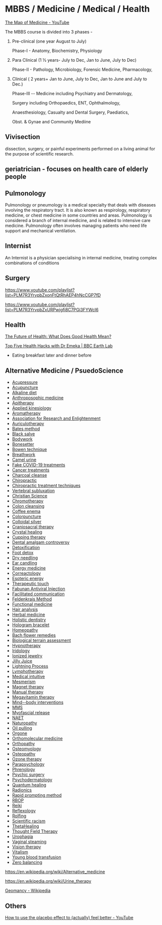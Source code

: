 # MBBS / Medicine / Medical / Health

[The Map of Medicine - YouTube](https://www.youtube.com/watch?v=CkwSeMrOPjc)

The MBBS course is divided into 3 phases -

1. Pre-clinical (one year August to July)

    Phase-I - Anatomy, Biochemistry, Physiology

2. Para Clinical (1 ½ years- July to Dec, Jan to June, July to Dec)

    Phase-II - Pathology, Microbiology, Forensic Medicine, Pharmacology,

3. Clinical ( 2 years+ Jan to June, July to Dec, Jan to June and July to Dec.)

    Phase-III -- Medicine including Psychiatry and Dermatology,

    Surgery including Orthopaedics, ENT, Ophthalmology,

    Anaesthesiology, Casualty and Dental Surgery, Paediatics,

    Obst. & Gynae and Community Mediine

## Vivisection

dissection, surgery, or painful experiments performed on a living animal for the purpose of scientific research.

## geriatrician - focuses on health care of elderly people

## Pulmonology

Pulmonology or pneumology is a medical specialty that deals with diseases involving the respiratory tract. It is also known as respirology, respiratory medicine, or chest medicine in some countries and areas. Pulmonology is considered a branch of internal medicine, and is related to intensive care medicine. Pulmonology often involves managing patients who need life support and mechanical ventilation.

## Internist

An Internist is a physician specialising in internal medicine, treating complex combinations of conditions

## Surgery

<https://www.youtube.com/playlist?list=PLM7R3YrvpbZxonFtQtRhAEP4hNcCGP7fD>

<https://www.youtube.com/playlist?list=PLM7R3YrvpbZxURPwjgfi8C7PGi3FYWcI6>

## Health

[The Future of Health: What Does Good Health Mean?](https://youtu.be/GXeSoN_8zC4)

[Top Five Health Hacks with Dr Emeka | BBC Earth Lab](https://www.youtube.com/watch?v=3bLWro73EI0)

- Eating breakfast later and dinner before

## Alternative Medicine / PsuedoScience

- [Acupressure](https://en.wikipedia.org/wiki/Acupressure)
- [Acupuncture](https://en.wikipedia.org/wiki/Acupuncture)
- [Alkaline diet](https://en.wikipedia.org/wiki/Alkaline_diet)
- [Anthroposophic medicine](https://en.wikipedia.org/wiki/Anthroposophic_medicine)
- [Apitherapy](https://en.wikipedia.org/wiki/Apitherapy)
- [Applied kinesiology](https://en.wikipedia.org/wiki/Applied_kinesiology)
- [Aromatherapy](https://en.wikipedia.org/wiki/Aromatherapy)
- [Association for Research and Enlightenment](https://en.wikipedia.org/wiki/Association_for_Research_and_Enlightenment)
- [Auriculotherapy](https://en.wikipedia.org/wiki/Auriculotherapy)
- [Bates method](https://en.wikipedia.org/wiki/Bates_method)
- [Black salve](https://en.wikipedia.org/wiki/Black_salve)
- [Bodywork](https://en.wikipedia.org/wiki/Bodywork_(alternative_medicine))
- [Bonesetter](https://en.wikipedia.org/wiki/Bonesetter)
- [Bowen technique](https://en.wikipedia.org/wiki/Bowen_technique)
- [Breathwork](https://en.wikipedia.org/wiki/Breathwork)
- [Camel urine](https://en.wikipedia.org/wiki/Camel_urine)
- [Fake COVID-19 treatments](https://en.wikipedia.org/wiki/List_of_unproven_methods_against_COVID-19)
- [Cancer treatments](https://en.wikipedia.org/wiki/Alternative_cancer_treatments)
- [Charcoal cleanse](https://en.wikipedia.org/wiki/Activated_charcoal_cleanse)
- [Chiropractic](https://en.wikipedia.org/wiki/Chiropractic)
- [Chiropractic treatment techniques](https://en.wikipedia.org/wiki/Chiropractic_treatment_techniques)
- [Vertebral subluxation](https://en.wikipedia.org/wiki/Vertebral_subluxation)
- [Christian Science](https://en.wikipedia.org/wiki/Christian_Science)
- [Chromotherapy](https://en.wikipedia.org/wiki/Chromotherapy)
- [Colon cleansing](https://en.wikipedia.org/wiki/Colon_cleansing)
- [Coffee enema](https://en.wikipedia.org/wiki/Coffee_enema)
- [Colorpuncture](https://en.wikipedia.org/wiki/Colorpuncture)
- [Colloidal silver](https://en.wikipedia.org/wiki/Colloidal_silver)
- [Craniosacral therapy](https://en.wikipedia.org/wiki/Craniosacral_therapy)
- [Crystal healing](https://en.wikipedia.org/wiki/Crystal_healing)
- [Cupping therapy](https://en.wikipedia.org/wiki/Cupping_therapy)
- [Dental amalgam controversy](https://en.wikipedia.org/wiki/Dental_amalgam_controversy)
- [Detoxification](https://en.wikipedia.org/wiki/Detoxification_(alternative_medicine))
- [Foot detox](https://en.wikipedia.org/wiki/Detoxification_foot_baths)
- [Dry needling](https://en.wikipedia.org/wiki/Dry_needling)
- [Ear candling](https://en.wikipedia.org/wiki/Ear_candling)
- [Energy medicine](https://en.wikipedia.org/wiki/Energy_medicine)
- [Correactology](https://en.wikipedia.org/wiki/Correactology)
- [Esoteric energy](https://en.wikipedia.org/wiki/Energy_(esotericism))
- [Therapeutic touch](https://en.wikipedia.org/wiki/Therapeutic_touch)
- [Fabunan Antiviral Injection](https://en.wikipedia.org/wiki/Fabunan_Antiviral_Injection)
- [Facilitated communication](https://en.wikipedia.org/wiki/Facilitated_communication)
- [Feldenkrais Method](https://en.wikipedia.org/wiki/Feldenkrais_Method)
- [Functional medicine](https://en.wikipedia.org/wiki/Functional_medicine)
- [Hair analysis](https://en.wikipedia.org/wiki/Hair_analysis_(alternative_medicine))
- [Herbal medicine](https://en.wikipedia.org/wiki/Herbal_medicine)
- [Holistic dentistry](https://en.wikipedia.org/wiki/Holistic_dentistry)
- [Hologram bracelet](https://en.wikipedia.org/wiki/Hologram_bracelet)
- [Homeopathy](https://en.wikipedia.org/wiki/Homeopathy)
- [Bach flower remedies](https://en.wikipedia.org/wiki/Bach_flower_remedies)
- [Biological terrain assessment](https://en.wikipedia.org/wiki/Biological_terrain_assessment)
- [Hypnotherapy](https://en.wikipedia.org/wiki/Hypnotherapy)
- [Iridology](https://en.wikipedia.org/wiki/Iridology)
- [Ionized jewelry](https://en.wikipedia.org/wiki/Ionized_jewelry)
- [Jilly Juice](https://en.wikipedia.org/wiki/Jilly_Juice)
- [Lightning Process](https://en.wikipedia.org/wiki/The_Lightning_Process)
- [Lymphotherapy](https://en.wikipedia.org/wiki/Lymphotherapy)
- [Medical intuitive](https://en.wikipedia.org/wiki/Medical_intuitive)
- [Mesmerism](https://en.wikipedia.org/wiki/Animal_magnetism)
- [Magnet therapy](https://en.wikipedia.org/wiki/Magnet_therapy)
- [Manual therapy](https://en.wikipedia.org/wiki/Manual_therapy)
- [Megavitamin therapy](https://en.wikipedia.org/wiki/Megavitamin_therapy)
- [Mind--body interventions](https://en.wikipedia.org/wiki/Mind%E2%80%93body_interventions)
- [MMS](https://en.wikipedia.org/wiki/Miracle_Mineral_Supplement)
- [Myofascial release](https://en.wikipedia.org/wiki/Myofascial_release)
- [NAET](https://en.wikipedia.org/wiki/Nambudripad%27s_Allergy_Elimination_Techniques)
- [Naturopathy](https://en.wikipedia.org/wiki/Naturopathy)
- [Oil pulling](https://en.wikipedia.org/wiki/Oil_pulling)
- [Orgone](https://en.wikipedia.org/wiki/Orgone)
- [Orthomolecular medicine](https://en.wikipedia.org/wiki/Orthomolecular_medicine)
- [Orthopathy](https://en.wikipedia.org/wiki/Orthopathy)
- [Osteomyology](https://en.wikipedia.org/wiki/Osteomyology)
- [Osteopathy](https://en.wikipedia.org/wiki/Osteopathy)
- [Ozone therapy](https://en.wikipedia.org/wiki/Ozone_therapy)
- [Parapsychology](https://en.wikipedia.org/wiki/Parapsychology)
- [Phrenology](https://en.wikipedia.org/wiki/Phrenology)
- [Psychic surgery](https://en.wikipedia.org/wiki/Psychic_surgery)
- [Psychodermatology](https://en.wikipedia.org/wiki/Psychodermatology)
- [Quantum healing](https://en.wikipedia.org/wiki/Quantum_healing)
- [Radionics](https://en.wikipedia.org/wiki/Radionics)
- [Rapid prompting method](https://en.wikipedia.org/wiki/Rapid_prompting_method)
- [RBOP](https://en.wikipedia.org/wiki/Reichian_body-oriented_psychotherapy)
- [Reiki](https://en.wikipedia.org/wiki/Reiki)
- [Reflexology](https://en.wikipedia.org/wiki/Reflexology)
- [Rolfing](https://en.wikipedia.org/wiki/Rolfing)
- [Scientific racism](https://en.wikipedia.org/wiki/Scientific_racism)
- [ThetaHealing](https://en.wikipedia.org/wiki/ThetaHealing)
- [Thought Field Therapy](https://en.wikipedia.org/wiki/Thought_Field_Therapy)
- [Urophagia](https://en.wikipedia.org/wiki/Urophagia)
- [Vaginal steaming](https://en.wikipedia.org/wiki/Vaginal_steaming)
- [Vision therapy](https://en.wikipedia.org/wiki/Vision_therapy)
- [Vitalism](https://en.wikipedia.org/wiki/Vitalism)
- [Young blood transfusion](https://en.wikipedia.org/wiki/Young_blood_transfusion)
- [Zero balancing](https://en.wikipedia.org/wiki/Zero_balancing)

<https://en.wikipedia.org/wiki/Alternative_medicine>

<https://en.wikipedia.org/wiki/Urine_therapy>

[Geomancy - Wikipedia](https://en.wikipedia.org/wiki/Geomancy)

## Others

[How to use the placebo effect to (actually) feel better - YouTube](https://www.youtube.com/watch?v=tefIopDJQBQ)

